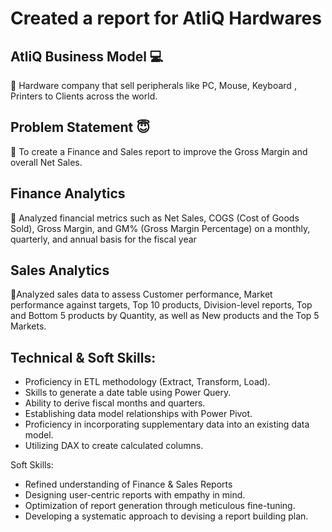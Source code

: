 # Created a report for AtliQ Hardwares

## AtliQ Business Model 💻 

🔹 Hardware company that sell peripherals like PC, Mouse, Keyboard , Printers to Clients across the world.

## Problem Statement 😇 

🔹 To create a Finance and Sales report to improve the Gross Margin and overall Net Sales.

## Finance Analytics

🔹 Analyzed financial metrics such as Net Sales, COGS (Cost of Goods Sold), Gross Margin, and GM% (Gross Margin Percentage) on a monthly, quarterly, and annual basis for the fiscal year


## Sales Analytics

 🔹Analyzed sales data to assess Customer performance, Market performance against targets, Top 10 products, Division-level reports, Top and Bottom 5 products by Quantity, as well as New products and the Top 5 Markets.

## Technical & Soft Skills:
- Proficiency in ETL methodology (Extract, Transform, Load).
- Skills to generate a date table using Power Query.
- Ability to derive fiscal months and quarters.
- Establishing data model relationships with Power Pivot.
- Proficiency in incorporating supplementary data into an existing data model.
- Utilizing DAX to create calculated columns.

Soft Skills:
- Refined understanding of Finance & Sales Reports
- Designing user-centric reports with empathy in mind.
- Optimization of report generation through meticulous fine-tuning.
- Developing a systematic approach to devising a report building plan.
